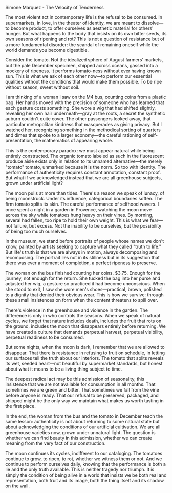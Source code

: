 Simone Marquez - The Velocity of Tenderness

The most violent act in contemporary life is the refusal to be consumed. In supermarkets, in love, in the theater of identity, we are meant to dissolve—to become product, to offer ourselves as aesthetic material for others' hunger. But what happens to the body that insists on its own bitter seeds, its own seasons of ripening and rot? This is not a question of resistance but of a more fundamental disorder: the scandal of remaining oneself while the world demands you become digestible.

Consider the tomato. Not the idealized sphere of August farmers' markets, but the pale December specimen, shipped across oceans, gassed into a mockery of ripeness. It performs tomato-ness without ever having known sun. This is what we ask of each other now—to perform our essential qualities without the conditions that would make them possible. To be ripe without season, sweet without soil.

I am thinking of a woman I saw on the M4 bus, counting coins from a plastic bag. Her hands moved with the precision of someone who has learned that each gesture costs something. She wore a wig that had shifted slightly, revealing her own hair underneath—gray at the roots, a secret the synthetic auburn couldn't quite cover. The other passengers looked away, that particular metropolitan kindness that masquerades as giving privacy. But I watched her, recognizing something in the methodical sorting of quarters and dimes that spoke to a larger economy—the careful rationing of self-presentation, the mathematics of appearing whole.

This is the contemporary paradox: we must appear natural while being entirely constructed. The organic tomato labeled as such in the fluorescent produce aisle exists only in relation to its unnamed alternative—the merely "tomato" tomato, unmarked because it is the norm. So too with identity. The performance of authenticity requires constant annotation, constant proof. But what if we acknowledged instead that we are all greenhouse subjects, grown under artificial light?

The moon pulls at more than tides. There's a reason we speak of lunacy, of being moonstruck. Under its influence, categorical boundaries soften. The firm tomato splits its skin. The careful performance of selfhood wavers. I once spent a night in a garden in Provence, watching the moon move across the sky while tomatoes hung heavy on their vines. By morning, several had fallen, too ripe to hold their own weight. This is what we fear—not failure, but excess. Not the inability to be ourselves, but the possibility of being too much ourselves.

In the museum, we stand before portraits of people whose names we don't know, painted by artists seeking to capture what they called "truth to life." But life's truth is that we are always in motion, always decomposing and recomposing. The portrait lies not in its stillness but in its suggestion that there was ever a moment of completion, a perfect ripeness to preserve.

The woman on the bus finished counting her coins. $3.75. Enough for the journey, not enough for the return. She tucked the bag into her purse and adjusted her wig, a gesture so practiced it had become unconscious. When she stood to exit, I saw she wore men's shoes—practical, brown, polished to a dignity that denied their obvious wear. This is how we survive: through these small insistences on form when the content threatens to spill over.

There's violence in the greenhouse and violence in the garden. The difference is only in who controls the seasons. When we speak of natural cycles, we forget that nature includes death, includes the fruit that rots on the ground, includes the moon that disappears entirely before returning. We have created a culture that demands perpetual harvest, perpetual visibility, perpetual readiness to be consumed.

But some nights, when the moon is dark, I remember that we are allowed to disappear. That there is resistance in refusing to fruit on schedule, in letting our surfaces tell the truth about our interiors. The tomato that splits reveals its wet, seeded heart—not beautiful by supermarket standards, but honest about what it means to be a living thing subject to time.

The deepest radical act may be this admission of seasonality, this insistence that we are not available for consumption in all months. That sometimes we are green and bitter. That sometimes we fall from the vine before anyone is ready. That our refusal to be preserved, packaged, and shipped might be the only way we maintain what makes us worth tasting in the first place.

In the end, the woman from the bus and the tomato in December teach the same lesson: authenticity is not about returning to some natural state but about acknowledging the conditions of our artificial cultivation. We are all greenhouse varieties now, grown under unnatural light. The question is whether we can find beauty in this admission, whether we can create meaning from the very fact of our construction.

The moon continues its cycles, indifferent to our cataloging. The tomatoes continue to grow, to ripen, to rot, whether we witness them or not. And we continue to perform ourselves daily, knowing that the performance is both a lie and the only truth available. This is neither tragedy nor triumph. It is simply the condition of being alive in a world that insists we be both real and representation, both fruit and its image, both the thing itself and its shadow on the wall.